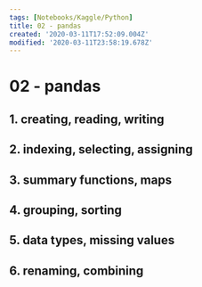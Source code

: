 ```yaml
---
tags: [Notebooks/Kaggle/Python]
title: 02 - pandas
created: '2020-03-11T17:52:09.004Z'
modified: '2020-03-11T23:58:19.678Z'
---
```


# 02 - pandas

## 1. creating, reading, writing
## 2. indexing, selecting, assigning
## 3. summary functions, maps
## 4. grouping, sorting
## 5. data types, missing values
## 6. renaming, combining
